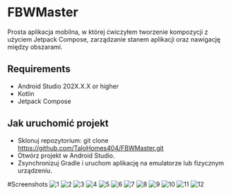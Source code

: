 # FBWMaster

Prosta aplikacja mobilna, w której ćwiczyłem tworzenie kompozycji z użyciem Jetpack Compose, zarządzanie stanem aplikacji oraz nawigację między obszarami.

## Requirements
- Android Studio 202X.X.X or higher
- Kotlin
- Jetpack Compose

## Jak uruchomić projekt

- Sklonuj repozytorium: git clone https://github.com/TaloHomes404/FBWMaster.git
- Otwórz projekt w Android Studio.
- Zsynchronizuj Gradle i uruchom aplikację na emulatorze lub fizycznym urządzeniu.

#Screenshots
![1](https://github.com/user-attachments/assets/c5149ee5-e64c-4865-8b5e-02f3da5f87b2)
![2](https://github.com/user-attachments/assets/114dedc4-07bf-48de-930d-d02a2db2842b)
![3](https://github.com/user-attachments/assets/2f1d095b-1d95-409c-b436-d3f52e537aab)
![4](https://github.com/user-attachments/assets/1ff7dad4-3e94-4ba8-84bf-b9933bbc803c)
![5](https://github.com/user-attachments/assets/be52f43e-9327-4e9f-8d97-e5e6581c53f2)
![6](https://github.com/user-attachments/assets/c988849e-02da-4ce4-a444-e827bcaff143)
![7](https://github.com/user-attachments/assets/0fc2365d-39af-4a26-843f-8b1509d99f85)
![8](https://github.com/user-attachments/assets/c7aad9ec-0c84-40d1-b1bd-a71ad405b0f0)
![9](https://github.com/user-attachments/assets/eb0be5ba-c24c-463f-aa0a-a566eeecde74)
![10](https://github.com/user-attachments/assets/ffbd84e7-9a07-4895-8ab2-2ab75c11bd24)
![11](https://github.com/user-attachments/assets/f77ccc9a-acd5-4e34-94aa-1386d153d575)
![12](https://github.com/user-attachments/assets/72df898b-3f10-4537-8957-2a8856e2c01e)

